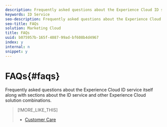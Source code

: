 ```yaml
---
description: Frequently asked questions about the Experience Cloud ID service itself along with sections about the ID service and other Experience Cloud solution combinations.
keywords: ID Service
seo-description: Frequently asked questions about the Experience Cloud ID service itself along with sections about the ID service and other Experience Cloud solution combinations.
seo-title: FAQs
solution: Marketing Cloud
title: FAQs
uuid: b075957b-165f-4087-99ad-bf608b4d4967
index: y
internal: n
snippet: y
---
```


# FAQs{#faqs}

Frequently asked questions about the Experience Cloud ID service itself along with sections about the ID service and other Experience Cloud solution combinations.

>[!MORE_LIKE_THIS]
>
>* [Customer Care](https://helpx.adobe.com/marketing-cloud/contact-support.html)
